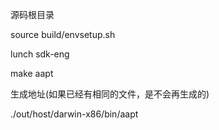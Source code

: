 源码根目录

source build/envsetup.sh

lunch sdk-eng

make aapt

生成地址(如果已经有相同的文件，是不会再生成的)

./out/host/darwin-x86/bin/aapt